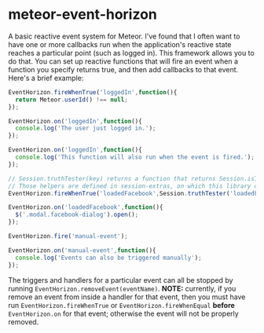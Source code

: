 meteor-event-horizon
====================

A basic reactive event system for Meteor.  I've found that I often want to have one or more callbacks run when the application's reactive state reaches a particular point (such as logged in).  This framework allows you to do that.  You can set up reactive functions that will fire an event when a function you specify returns true, and then add callbacks to that event.  Here's a brief example:

```javascript
EventHorizon.fireWhenTrue('loggedIn',function(){
  return Meteor.userId() !== null;
});

EventHorizon.on('loggedIn',function(){
  console.log('The user just logged in.');
});

EventHorizon.on('loggedIn',function(){
  console.log('This function will also run when the event is fired.');
});

// Session.truthTester(key) returns a function that returns Session.isTrue(key).
// Those helpers are defined in session-extras, on which this library depends.
EventHorizon.fireWhenTrue('loadedFacebook',Session.truthTester('loadedFacebook'));

EventHorizon.on('loadedFacebook',function(){
  $('.modal.facebook-dialog').open();
});

EventHorizon.fire('manual-event');

EventHorizon.on('manual-event',function(){
  console.log('Events can also be triggered manually');
});
```

The triggers and handlers for a particular event can all be stopped by running `EventHorizon.removeEvent(eventName)`.  __NOTE:__ currently, if you remove an event from inside a handler for that event, then you must have run `EventHorizon.fireWhenTrue` or `EventHorizon.fireWhenEqual` __before__ `EventHorizon.on` for that event; otherwise the event will not be properly removed.
